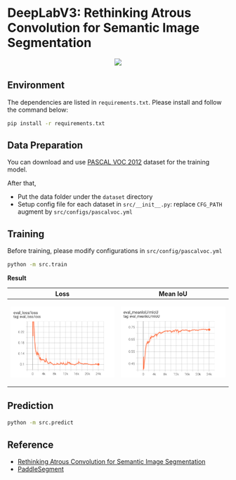 # DeepLabV3: Rethinking Atrous Convolution for Semantic Image Segmentation

<p align="center">
    <image src="images/deeplabv3.png" width=500px>
</p>


## Environment
The dependencies are listed in `requirements.txt`. Please install and follow the command below:

```bash
pip install -r requirements.txt
```

## Data Preparation
You can download and use [PASCAL VOC 2012]() dataset for the training model. 

After that,
+ Put the data folder under the `dataset` directory
+ Setup config file for each dataset in `src/__init__.py`: replace `CFG_PATH` augment by `src/configs/pascalvoc.yml`

## Training
Before training, please modify configurations in `src/config/pascalvoc.yml`
```bash
python -m src.train
```

**Result**

|Loss| Mean IoU|
|---|---|
| <p align='center'><img src="images/eval_loss.png"></p> | <p align='center'><img src="images/eval_meanIoU.png"></p>  |

## Prediction
```bash
python -m src.predict
```


## Reference

+ [Rethinking Atrous Convolution for Semantic Image Segmentation](https://arxiv.org/abs/1706.05587)
+ [PaddleSegment]()

